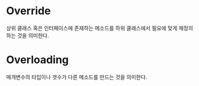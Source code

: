 # Override

상위 클래스 혹은 인터페이스에 존재하는 메소드를 하위 클래스에서 필요에 맞게 재정의하는 것을 의미한다. 



# Overloading

매개변수의 타입이나 갯수가 다른 메소드를 만드는 것을 의미한다. 